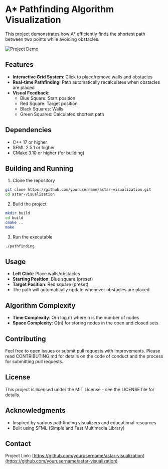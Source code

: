 # A* Pathfinding Algorithm Visualization

This project demonstrates how A* efficiently finds the shortest path between two points while avoiding obstacles.

![Project Demo]([placeholder-for-demo.gif](https://i.imgur.com/M0gLrgs.png))

## Features

- **Interactive Grid System**: Click to place/remove walls and obstacles
- **Real-time Pathfinding**: Path automatically recalculates when obstacles are placed
- **Visual Feedback**: 
  - Blue Square: Start position
  - Red Square: Target position
  - Black Squares: Walls
  - Green Squares: Calculated shortest path

## Dependencies

- C++ 17 or higher
- SFML 2.5.1 or higher
- CMake 3.10 or higher (for building)

## Building and Running

1. Clone the repository
```bash
git clone https://github.com/yourusername/astar-visualization.git
cd astar-visualization
```

2. Build the project
```bash
mkdir build
cd build
cmake ..
make
```

3. Run the executable
```bash
./pathfinding
```

## Usage

- **Left Click**: Place walls/obstacles
- **Starting Position**: Blue square (preset)
- **Target Position**: Red square (preset)
- The path will automatically update whenever obstacles are placed

## Algorithm Complexity

- **Time Complexity**: O(n log n) where n is the number of nodes
- **Space Complexity**: O(n) for storing nodes in the open and closed sets

## Contributing

Feel free to open issues or submit pull requests with improvements. Please read CONTRIBUTING.md for details on the code of conduct and the process for submitting pull requests.

## License

This project is licensed under the MIT License - see the LICENSE file for details.

## Acknowledgments

- Inspired by various pathfinding visualizers and educational resources
- Built using SFML (Simple and Fast Multimedia Library)

## Contact

Project Link: [https://github.com/yourusername/astar-visualization](https://github.com/yourusername/astar-visualization)
